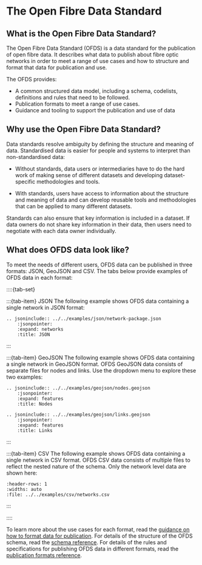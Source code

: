 # The Open Fibre Data Standard

## What is the Open Fibre Data Standard?

The Open Fibre Data Standard (OFDS) is a data standard for the publication of open fibre data. It describes what data to publish about fibre optic networks in order to meet a range of use cases and how to structure and format that data for publication and use.

The OFDS provides:
- A common structured data model, including a schema, codelists, definitions and rules that need to be followed.
- Publication formats to meet a range of use cases.
- Guidance and tooling to support the publication and use of data

## Why use the Open Fibre Data Standard?

Data standards resolve ambiguity by defining the structure and meaning of data. Standardised data is easier for people and systems to interpret than non-standardised data:

- Without standards, data users or intermediaries have to do the hard work of making sense of different datasets and developing dataset-specific methodologies and tools.

- With standards, users have access to information about the structure and meaning of data and can develop reusable tools and methodologies that can be applied to many different datasets.

Standards can also ensure that key information is included in a dataset. If data owners do not share key information in their data, then users need to negotiate with each data owner individually.

## What does OFDS data look like?

To meet the needs of different users, OFDS data can be published in three formats: JSON, GeoJSON and CSV. The tabs below provide examples of OFDS data in each format:

::::{tab-set}

:::{tab-item} JSON
The following example shows OFDS data containing a single network in JSON format:

```{eval-rst} 
.. jsoninclude:: ../../examples/json/network-package.json
    :jsonpointer:
    :expand: networks
    :title: JSON
```
:::

:::{tab-item} GeoJSON
The following example shows OFDS data containing a single network in GeoJSON format. OFDS GeoJSON data consists of separate files for nodes and links. Use the dropdown menu to explore these two examples:

```{eval-rst} 
.. jsoninclude:: ../../examples/geojson/nodes.geojson
    :jsonpointer:
    :expand: features
    :title: Nodes

.. jsoninclude:: ../../examples/geojson/links.geojson
    :jsonpointer:
    :expand: features
    :title: Links

```
:::

:::{tab-item} CSV
The following example shows OFDS data containing a single network in CSV format. OFDS CSV data consists of multiple files to reflect the nested nature of the schema. Only the network level data are shown here:

```{csv-table-no-translate}
:header-rows: 1
:widths: auto
:file: ../../examples/csv/networks.csv
```
:::

::::

To learn more about the use cases for each format, read the [guidance on how to format data for publication](../guidance/publication/md#how-to-format-data-for-publication). For details of the structure of the OFDS schema, read the [schema reference](../reference/schema.md). For details of the rules and specifications for publishing OFDS data in different formats, read the [publication formats reference](../reference/publication_formats.md).